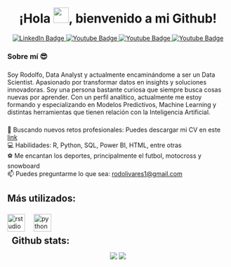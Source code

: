 <h1 align="center">¡Hola <img src="https://media.giphy.com/media/hvRJCLFzcasrR4ia7z/giphy.gif" width="35">, bienvenido a mi Github!</h1>

<div id="badges", align="center">
<a href="https://www.linkedin.com/in/rodolivaresa/">
  <img src="https://img.shields.io/badge/LinkedIn-blue?style=for-the-badge&logo=linkedin&logoColor=white" alt="LinkedIn Badge"/>
</a>
  <a href="mailto:rodolivares1@gmail.com">
  <img src="https://img.shields.io/badge/Gmail-white?style=for-the-badge&logo=gmail&logoColor=red" alt="Youtube Badge"/>
</a>
<a href="https://www.instagram.com/fitolivares/">
  <img src="https://img.shields.io/badge/Instagram-red?style=for-the-badge&logo=instagram&logoColor=white" alt="Youtube Badge"/>
</a>
<a href="">
<img src="https://img.shields.io/badge/YouTube-%23FF0000.svg?style=for-the-badge&logo=YouTube&logoColor=white" alt="Youtube Badge"/>
</a>
  
</div>

<h3 align="left">Sobre mí 😎 </h3>

###

<p align="left">Soy Rodolfo, Data Analyst y actualmente encaminándome a ser un Data Scientist. Apasionado por transformar datos en insights y soluciones innovadoras. Soy una persona bastante curiosa que siempre busca cosas nuevas por aprender. Con un perfil analítico, actualmente me estoy formando y especializando en Modelos Predictivos, Machine Learning y distintas herramientas que tienen relación con la Inteligencia Artificial.</p>

###

<p align="left">🎯 Buscando nuevos retos profesionales: Puedes descargar mi CV en este <a href="https://raw.githubusercontent.com/rolivaresIA/Curriculum/main/CV%20Rodolfo%20Olivares(ESP2024).pdf" target="blank">link</a> <br>💻 Habilidades: R, Python, SQL, Power BI, HTML, entre otras<br>⚽ Me encantan los deportes, principalmente el futbol, motocross y snowboard <br>📫 Puedes preguntarme lo que sea: <a href="mailto:yijie0575@gmail.com">rodolivares1@gmail.com</a> </p>

###

<h2 align="left">Más utilizados:</h2>

###

<div align="left">
  <img src="https://cdn.jsdelivr.net/gh/devicons/devicon/icons/rstudio/rstudio-original.svg" height="40" alt="rstudio logo"  />
  <img width="12" />
  <img src="https://cdn.jsdelivr.net/gh/devicons/devicon/icons/python/python-original.svg" height="40" alt="python logo"  />
</div>

<div align="center">
<h2 align="left" style="margin: 5px 10px;">Github stats:</h2> 

[![](https://github-readme-stats.vercel.app/api?username=rolivaresIA&show_icons=true&theme=tokyonight&hide_border=true&locale=en)](https://github.com/rolivaresIA)
[![](https://github-readme-streak-stats.herokuapp.com/?user=rolivaresIA&theme=material-palenight)](https://github.com/Elanza-48)
</div>
